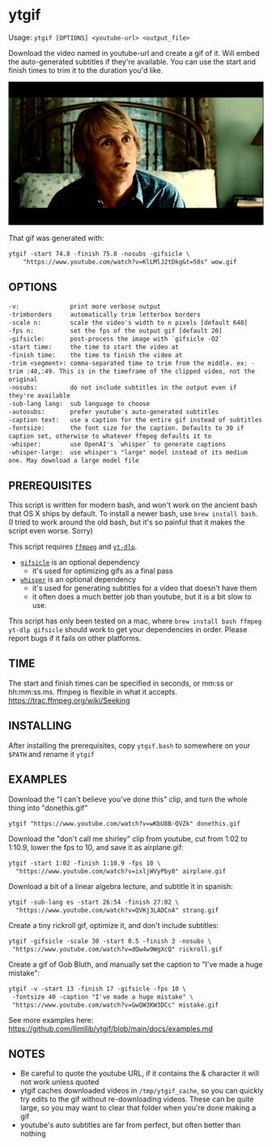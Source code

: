 # ytgif

Usage: `ytgif [OPTIONS] <youtube-url> <output_file>`

Download the video named in youtube-url and create a gif of it. Will embed the auto-generated subtitles if they're available. You can use the start and finish times to trim it to the duration you'd like.

![](https://github.com/llimllib/ytgif/blob/main/wow.gif?raw=true)

That gif was generated with:

```shell
ytgif -start 74.8 -finish 75.8 -nosubs -gifsicle \
    "https://www.youtube.com/watch?v=KlLMlJ2tDkg&t=50s" wow.gif
```

## OPTIONS

```
-v:              print more verbose output
-trimborders     automatically trim letterbox borders
-scale n:        scale the video's width to n pixels [default 640]
-fps n:          set the fps of the output gif [default 20]
-gifsicle:       post-process the image with `gifsicle -O2`
-start time:     the time to start the video at
-finish time:    the time to finish the video at
-trim <segment>: comma-separated time to trim from the middle. ex: -trim :40,:49. This is in the timeframe of the clipped video, not the original
-nosubs:         do not include subtitles in the output even if they're available
-sub-lang lang:  sub language to choose
-autosubs:       prefer youtube's auto-generated subtitles
-caption text:   use a caption for the entire gif instead of subtitles
-fontsize:       the font size for the caption. Defaults to 30 if caption set, otherwise to whatever ffmpeg defaults it to
-whisper:        use OpenAI's `whisper` to generate captions
-whisper-large:  use whisper's "large" model instead of its medium one. May download a large model file
```

## PREREQUISITES

This script is written for modern bash, and won't work on the ancient bash that OS X ships by default. To install a newer bash, use `brew install bash`. (I tried to work around the old bash, but it's so painful that it makes the script even worse. Sorry)

This script requires [`ffmpeg`](https://ffmpeg.org/) and [`yt-dlp`](https://github.com/yt-dlp/yt-dlp).

- [`gifsicle`](https://www.lcdf.org/gifsicle/) is an optional dependency
  - it's used for optimizing gifs as a final pass
- [`whisper`](https://github.com/openai/whisper#setup) is an optional dependency
  - it's used for generating subtitles for a video that doesn't have them
  - it often does a much better job than youtube, but it is a bit slow to use.

This script has only been tested on a mac, where `brew install bash ffmpeg yt-dlp gifsicle` should work to get your dependencies in order. Please report bugs if it fails on other platforms.

## TIME

The start and finish times can be specified in seconds, or mm:ss or hh:mm:ss.ms. ffmpeg is flexible in what it accepts. https://trac.ffmpeg.org/wiki/Seeking

## INSTALLING

After installing the prerequisites, copy `ytgif.bash` to somewhere on your `$PATH` and rename it `ytgif`

## EXAMPLES

Download the "I can't believe you've done this" clip, and turn the whole thing into "donethis.gif"

    ytgif "https://www.youtube.com/watch?v=wKbU8B-QVZk" donethis.gif

Download the "don't call me shirley" clip from youtube, cut from 1:02 to 1:10.9, lower the fps to 10, and save it as airplane.gif:

    ytgif -start 1:02 -finish 1:10.9 -fps 10 \
      "https://www.youtube.com/watch?v=ixljWVyPby0" airplane.gif

Download a bit of a linear algebra lecture, and subtitle it in spanish:

    ytgif -sub-lang es -start 26:54 -finish 27:02 \
      "https://www.youtube.com/watch?v=QVKj3LADCnA" strang.gif

Create a tiny rickroll gif, optimize it, and don't include subtitles:

    ytgif -gifsicle -scale 30 -start 0.5 -finish 3 -nosubs \
     "https://www.youtube.com/watch?v=dQw4w9WgXcQ" rickroll.gif

Create a gif of Gob Bluth, and manually set the caption to "I've made a huge
mistake":

    ytgif -v -start 13 -finish 17 -gifsicle -fps 10 \
     -fontsize 40 -caption "I've made a huge mistake" \
     "https://www.youtube.com/watch?v=GwQW3KW3DCc" mistake.gif

See more examples here: https://github.com/llimllib/ytgif/blob/main/docs/examples.md

## NOTES

- Be careful to quote the youtube URL, if it contains the & character it will not work unless quoted
- ytgif caches downloaded videos in `/tmp/ytgif_cache`, so you can quickly try edits to the gif without re-downloading videos. These can be quite large, so you may want to clear that folder when you're done making a gif
- youtube's auto subtitles are far from perfect, but often better than nothing
